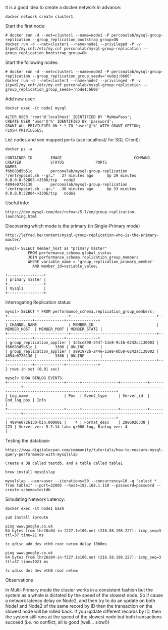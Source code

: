 It is a good idea to create a docker network in advance:

    docker network create cluster1

Start the first node:

    # docker run -d --net=cluster1 --name=node1 -P perconalab/mysql-group-replication --group_replication_bootstrap_group=ON
    docker run -d --net=cluster1 --name=node1 --privileged -P -v $(pwd)/my.cnf:/etc/my.cnf perconalab/mysql-group-replication --group_replication_bootstrap_group=ON

Start the following nodes:

    # docker run -d --net=cluster1 --name=node2 -P perconalab/mysql-group-replication --group_replication_group_seeds='node1:6606' 
    docker run -d --net=cluster1 --name=node2 --privileged -P -v $(pwd)/my.cnf:/etc/my.cnf perconalab/mysql-group-replication --group_replication_group_seeds='node1:6606' 

Add new user:

    docker exec -it node1 mysql

    ALTER USER 'root'@'localhost' IDENTIFIED BY 'MyNewPass';
    CREATE USER 'user'@'%' IDENTIFIED BY 'password';
    GRANT ALL PRIVILEGES ON *.* TO 'user'@'%' WITH GRANT OPTION;
    FLUSH PRIVILEGES;

List nodes and see mapped ports (use localhost/<mapped port> for SQL Client):

    docker ps -a
    
    CONTAINER ID        IMAGE                                COMMAND                  CREATED             STATUS              PORTS                     NAMES
    f6b083d5b51c        perconalab/mysql-group-replication   "/entrypoint.sh --gr…"   27 minutes ago      Up 29 minutes       0.0.0.0:32805->3306/tcp   node2
    4894e0726130        perconalab/mysql-group-replication   "/entrypoint.sh --gr…"   30 minutes ago      Up 33 minutes       0.0.0.0:32804->3306/tcp   node1

Useful info:

    https://dev.mysql.com/doc/refman/5.7/en/group-replication-launching.html

Discovering which mode is the primary (in Single-Primary mode)

    http://lefred.be/content/mysql-group-replication-who-is-the-primary-master/
    
    mysql> SELECT member_host as "primary master"
              FROM performance_schema.global_status         
              JOIN performance_schema.replication_group_members         
              WHERE variable_name = 'group_replication_primary_member'         
                AND member_id=variable_value;
    
    +----------------+
    | primary master |
    +----------------+
    | mysql1         |
    +----------------+

Interrogating Replication status:

    mysql> SELECT * FROM performance_schema.replication_group_members;
    +---------------------------+--------------------------------------+--------------+-------------+--------------+
    | CHANNEL_NAME              | MEMBER_ID                            | MEMBER_HOST  | MEMBER_PORT | MEMBER_STATE |
    +---------------------------+--------------------------------------+--------------+-------------+--------------+
    | group_replication_applier | 1d3ce290-244f-11e8-9c16-0242ac130003 | f6b083d5b51c |        3306 | ONLINE       |
    | group_replication_applier | a991972b-244e-11e8-8b58-0242ac130002 | 4894e0726130 |        3306 | ONLINE       |
    +---------------------------+--------------------------------------+--------------+-------------+--------------+
    2 rows in set (0.01 sec)
    
    mysql> SHOW BINLOG EVENTS;
    +-------------------------+------+----------------+------------+-------------+---------------------------------------------------------------------------------------------------------------+
    | Log_name                | Pos  | Event_type     | Server_id  | End_log_pos | Info                                                                                                          |
    +-------------------------+------+----------------+------------+-------------+---------------------------------------------------------------------------------------------------------------+
    | 4894e0726130-bin.000001 |    4 | Format_desc    | 2886926338 |         123 | Server ver: 5.7.14-labs-gr080-log, Binlog ver: 4                                                              |

Testing the database:

    https://www.digitalocean.com/community/tutorials/how-to-measure-mysql-query-performance-with-mysqlslap
    
    Create a DB called testdb, and a table called table1
    
    brew install mysqlslap
     
    mysqlslap --user=user --iterations=50 --concurrency=10 -q "select * from table1" --port=32805 --host=192.168.1.110 --password=password --create-schema=testdb

Simulating Network Latency:

    docker exec -it node1 bash
    
    yum install iproute
    
    ping www.google.co.uk
    64 bytes from lhr26s04-in-f227.1e100.net (216.58.198.227): icmp_seq=3 ttl=37 time=21 ms
    
    tc qdisc add dev eth0 root netem delay 1000ms
    
    ping www.google.co.uk
    64 bytes from lhr26s04-in-f227.1e100.net (216.58.198.227): icmp_seq=3 ttl=37 time=1021 ms
    
    tc qdisc del dev eth0 root netem

Observations

In Multi-Primary mode the cluster works in a consistent fashion but the system as a whole is dictated by the speed of the slowest node.
So if cause a network latency delay on Node2, and then try to do an update on both Node1 and Node2 of the same record by ID then the transaction on the slowest node will be rolled back.
If you update different records by ID, then the system still runs at the speed of the slowest node but both transactions succeed (i.e. no conflict, all is good (well... slow!))
